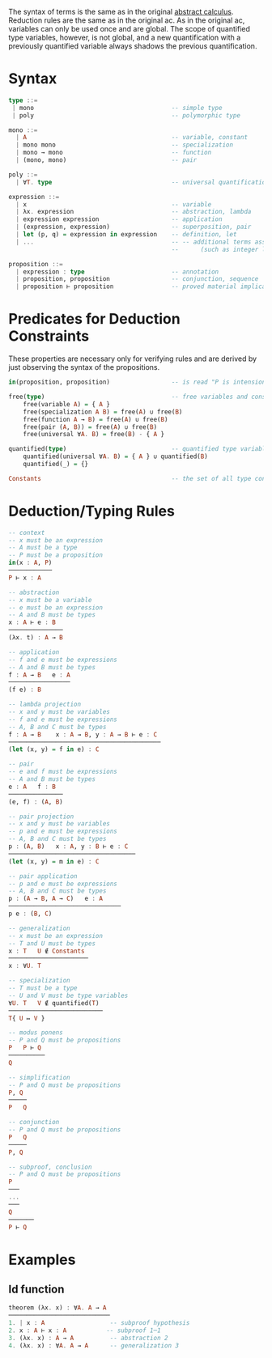 The syntax of terms is the same as in the original [abstract calculus](https://github.com/MaiaVictor/abstract-calculus).
Reduction rules are the same as in the original ac.
As in the original ac, variables can only be used once and are global.
The scope of quantified type variables, however, is not global,
and a new quantification with a previously quantified variable
always shadows the previous quantification.


# Syntax
```haskell
type ::=
 | mono                                      -- simple type
 | poly                                      -- polymorphic type

mono ::=
  | A                                        -- variable, constant
  | mono mono                                -- specialization
  | mono → mono                              -- function
  | (mono, mono)                             -- pair

poly ::=
  | ∀T. type                                 -- universal quantification over types

expression ::=
  | x                                        -- variable
  | λx. expression                           -- abstraction, lambda
  | expression expression                    -- application
  | (expression, expression)                 -- superposition, pair
  | let (p, q) = expression in expression    -- definition, let
  | ...                                      -- -- additional terms associated with type constants
                                             --      (such as integer literals associated with `Int`)

proposition ::=
  | expression : type                        -- annotation
  | proposition, proposition                 -- conjunction, sequence
  | proposition ⊢ proposition                -- proved material implication, conclusion, entails

```

# Predicates for Deduction Constraints

These properties are necessary only for verifying rules
and are derived by just observing the syntax of the propositions.

```haskell
in(proposition, proposition)                 -- is read "P is intensionally in Q"

free(type)                                   -- free variables and constants of the type, where:
    free(variable A) = { A }
    free(specialization A B) = free(A) ∪ free(B)
    free(function A → B) = free(A) ∪ free(B)
    free(pair (A, B)) = free(A) ∪ free(B)
    free(universal ∀A. B) = free(B) - { A }

quantified(type)                             -- quantified type variables of the type
    quantified(universal ∀A. B) = { A } ∪ quantified(B)
    quantified(_) = {}

Constants                                    -- the set of all type constants
```

# Deduction/Typing Rules

```haskell
-- context
-- x must be an expression
-- A must be a type
-- P must be a proposition
in(x : A, P)
────────────
P ⊢ x : A

-- abstraction
-- x must be a variable
-- e must be an expression
-- A and B must be types
x : A ⊢ e : B
───────────────
(λx. t) : A → B

-- application
-- f and e must be expressions
-- A and B must be types
f : A → B   e : A
─────────────────
(f e) : B

-- lambda projection
-- x and y must be variables
-- f and e must be expressions
-- A, B and C must be types
f : A → B    x : A → B, y : A → B ⊢ e : C
──────────────────────────────────────────
(let (x, y) = f in e) : C

-- pair
-- e and f must be expressions
-- A and B must be types
e : A   f : B
───────────────
(e, f) : (A, B)

-- pair projection
-- x and y must be variables
-- p and e must be expressions
-- A, B and C must be types
p : (A, B)   x : A, y : B ⊢ e : C
───────────────────────────────────
(let (x, y) = m in e) : C

-- pair application
-- p and e must be expressions
-- A, B and C must be types
p : (A → B, A → C)   e : A
───────────────────────────────
p e : (B, C)

-- generalization
-- x must be an expression
-- T and U must be types
x : T   U ∉ Constants
──────────────────────
x : ∀U. T

-- specialization
-- T must be a type
-- U and V must be type variables
∀U. T   V ∉ quantified(T)
──────────────────────────
T{ U ↦ V }

-- modus ponens
-- P and Q must be propositions
P   P ⊢ Q
──────────
Q

-- simplification
-- P and Q must be propositions
P, Q
─────
P   Q

-- conjunction
-- P and Q must be propositions
P   Q
─────
P, Q

-- subproof, conclusion
-- P and Q must be propositions
P
───
...
───
Q
───────
P ⊢ Q
```

# Examples

## Id function

```haskell
theorem (λx. x) : ∀A. A → A
────────────────────────────
1. | x : A                  -- subproof hypothesis
2. x : A ⊢ x : A           -- subproof 1─1
3. (λx. x) : A → A          -- abstraction 2
4. (λx. x) : ∀A. A → A      -- generalization 3
```
